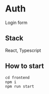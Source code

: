 # Auth
Login form

## Stack
React, Typescript

## How to start

```
cd frontend
npm i
npm run start
```

